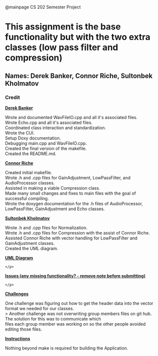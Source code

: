 @mainpage CS 202 Semester Project

<h1><b>This assignment is the base functionality but with the two extra classes (low pass filter and compression)</b></h1>

<h2><b>Names: Derek Banker, Connor Riche, Sultonbek Kholmatov</b></h2>

<h3><b>Credit</b></h3>

<b><u>Derek Banker</u></b>
    <p>
    Wrote and documented WavFileIO.cpp and all it's associated files.<br>
    Wrote Echo.cpp and all it's associated files.<br>
    Coordinated class interaction and standardization.<br>
    Wrote the CUI.<br>
    Setup Doxy documentation.<br>
    Debugging main.cpp and WavFileIO.cpp.<br>
    Created the final version of the makefile.<br>
    Created the README.md.<br>
    </p> 

<b><u>Connor Riche</u></b>
    <p> 
    Created initial makefile. <br>
    Wrote .h and .cpp files for GainAdjustment, LowPassFilter, and AudioProcessor classes.<br>
    Assisted in making a viable Compression class.<br>
    Made many small changes and fixes to main files with the goal of successful compiling.<br>
    Wrote the doxygen documentation for the .h files of AudioProcessor, LowPassFilter, GainAdjustment and Echo classes.<br>
    </p>

<b><u>Sultonbek Kholmatov</u></b>
    <p> 
    Wrote .h and .cpp files for Normalization.<br>
    Wrote .h and .cpp files for Compression with the assist of Connor Riche.<br>
    Assisted Connor Riche with vector handling for LowPassFilter and GainAdjustment classes.<br>
    Created the UML diagram.<br>
    </p>

<b><u>UML Diagram</u></b>
    <p>

    </p> 

<b><u>Issues (any missing functionality? - remove note before submitting)</u></b>
    <p>

    </p> 

<b><u>Challenges</u></b>
    <p>
    One challenge was figuring out how to get the header data into the vector format we needed for our classes.<br>>
    Another challenge was not overwriting group members files on git hub. The solution for this was to communicate which<br>
    files each group member was working on so the other people avoided editing those files.<br>
    </p> 

<b><u>Instructions</u></b>
    <p>
    Nothing beyond make is required for building the Application.<br>
    </p> 
